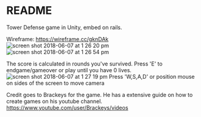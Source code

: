 # README
Tower Defense game in Unity, embed on rails.

Wireframe: https://wireframe.cc/gknDAk
![screen shot 2018-06-07 at 1 26 20 pm](https://user-images.githubusercontent.com/36908534/41115915-ea48ac66-6a56-11e8-95f1-b52bf262c948.png)
![screen shot 2018-06-07 at 1 26 54 pm](https://user-images.githubusercontent.com/36908534/41115917-ea56d318-6a56-11e8-8d5d-228544f7605e.png)


The score is calculated in rounds you've survived.
Press 'E' to endgame/gameover or play until you have 0 lives.
![screen shot 2018-06-07 at 1 27 19 pm](https://user-images.githubusercontent.com/36908534/41115918-ea67ee8c-6a56-11e8-9ec5-ca7c11aaa56e.png)
Press 'W,S,A,D' or position mouse on sides of the screen to move camera



Credit goes to Brackeys for the game. He has a extensive guide on how to create games on his youtube channel. https://www.youtube.com/user/Brackeys/videos
